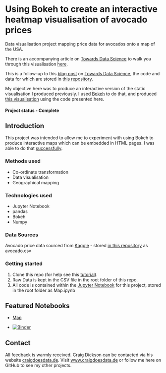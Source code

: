 # Using Bokeh to create an interactive heatmap visualisation of avocado prices
Data visualisation project mapping price data for avocados onto a map of the USA.

There is an accompanying article on [Towards Data Science](https://towardsdatascience.com/creating-an-interactive-map-in-python-using-bokeh-and-pandas-f84414536a06) to walk you through this visualisation [here](https://towardsdatascience.com/creating-an-interactive-map-in-python-using-bokeh-and-pandas-f84414536a06).

This is a follow-up to this [blog post](https://towardsdatascience.com/mapping-avocado-prices-in-python-with-geopandas-geopy-and-matplotlib-c7e0ef08bc26) on [Towards Data Science](https://towardsdatascience.com/mapping-avocado-prices-in-python-with-geopandas-geopy-and-matplotlib-c7e0ef08bc26), the code and data for which are stored in [this repository](https://github.com/thecraigd/Avocado-Prices). 

My objective here was to produce an interactive version of the static visualisation I produced previously. I used [Bokeh](https://docs.bokeh.org/en/latest/index.html) to do that, and produced [this visualisation](http://www.craigdoesdata.de/blog/avocadobokeh.html) using the code presented here.

#### Project status - Complete

## Introduction
This project was intended to allow me to experiment with using Bokeh to produce interactive maps which can be embedded in HTML pages. I was able to do that [successfully](http://www.craigdoesdata.de/blog/avocadobokeh.html).

### Methods used
* Co-ordinate transformation
* Data visualisation
* Geographical mapping

### Technologies used
* Jupyter Notebook
* pandas
* Bokeh
* Numpy


### Data Sources

Avocado price data sourced from [Kaggle](https://www.kaggle.com/neuromusic/avocado-prices) - stored [in this repository](https://github.com/thecraigd/Avocado-Prices/blob/master/avocado.csv) as avocado.csv


### Getting started

1. Clone this repo (for help see this [tutorial](https://help.github.com/articles/cloning-a-repository/)).
2. Raw Data is kept in the CSV file in the root folder of this repo.
3. All code is contained within the [Jupyter Notebook](https://github.com/thecraigd/BokehAvocado/blob/master/Map.ipynb) for this project, stored in the root folder as Map.ipynb


## Featured Notebooks
* [Map](https://github.com/thecraigd/BokehAvocado/blob/master/Map.ipynb)

* [![Binder](https://mybinder.org/badge_logo.svg)](https://mybinder.org/v2/gh/thecraigd/BokehAvocado/master)



## Contact
All feedback is warmly received. Craig Dickson can be contacted via his website [craigdoesdata.de](https://www.craigdoesdata.de/contact.html).
Visit www.craigdoesdata.de or follow me here on GitHub to see my other projects.

